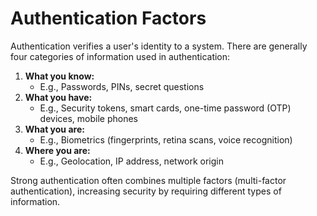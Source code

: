 # Authentication Factors

Authentication verifies a user's identity to a system. There are generally four categories of information used in authentication:

1. **What you know:**  
    - E.g., Passwords, PINs, secret questions
2. **What you have:**  
    - E.g., Security tokens, smart cards, one-time password (OTP) devices, mobile phones
3. **What you are:**  
    - E.g., Biometrics (fingerprints, retina scans, voice recognition)
4. **Where you are:**  
    - E.g., Geolocation, IP address, network origin

Strong authentication often combines multiple factors (multi-factor authentication), increasing security by requiring different types of information.